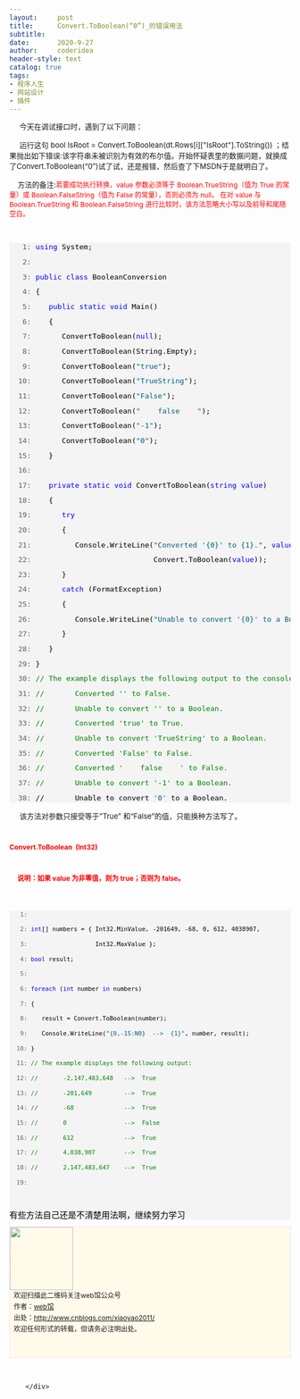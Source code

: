 ```yaml
---
layout:     post
title:      Convert.ToBoolean(“0”)_的错误用法
subtitle:   
date:       2020-9-27
author:     coderidea
header-style: text
catalog: true
tags:
- 程序人生
- 网站设计
- 插件
--- 
```

<div class="postBody">
			<div id="cnblogs_post_body" class="blogpost-body"><p><span style="font-size:13px;">     今天在调试接口时，遇到了以下问题：</span></p>
<p><span style="font-size:13px;">     运行这句 bool IsRoot = Convert.ToBoolean(dt.Rows[i]["IsRoot"].ToString()) ；结果抛出如下错误:该字符串未被识别为有效的布尔值。开始怀疑表里的数据问题，就换成了Convert.ToBoolean(“0”)试了试，还是报错，然后查了下MSDN于是就明白了。</span></p>
<p><span style="font-size:13px;">    方法的备注:<span style="font-size:12px;"><span style="color:#ff0000;">若要成功执行转换，value 参数必须等于 </span><span style="color:#ff0000;">Boolean.TrueString</span><span style="color:#ff0000;">（值为 True 的常量）或 </span><span style="color:#ff0000;">Boolean.FalseString</span><span style="color:#ff0000;">（值为 False 的常量），否则必须为 null。 在对 value 与</span><span style="color:#ff0000;">Boolean.TrueString</span><span style="color:#ff0000;"> 和 </span><span style="color:#ff0000;">Boolean.FalseString</span><span style="color:#ff0000;"> 进行比较时，该方法忽略大小写以及前导和尾随空白。</span></span></span></p>
<p><span style="color:#ff0000;font-size:13px;"> </span></p>
<div id="codeSnippetWrapper">
<div id="codeSnippet" style="text-align:left;line-height:12pt;background-color:#f4f4f4;font-family:'Courier New', courier, monospace;color:#000000;font-size:8pt;border-style:none;">
<pre><span style="font-size:13px;"><span id="lnum1" style="color:#606060;">   1:</span> <span style="color:#0000ff;">using</span> System;</span></pre>
<span style="font-size:13px;"> </span>
<pre><span id="lnum2" style="color:#606060;font-size:13px;">   2:  </span></pre>
<span style="font-size:13px;"> </span>
<pre><span style="font-size:13px;"><span id="lnum3" style="color:#606060;">   3:</span> <span style="color:#0000ff;">public</span> <span style="color:#0000ff;">class</span> BooleanConversion</span></pre>
<span style="font-size:13px;"> </span>
<pre><span style="font-size:13px;"><span id="lnum4" style="color:#606060;">   4:</span> {</span></pre>
<span style="font-size:13px;"> </span>
<pre><span style="font-size:13px;"><span id="lnum5" style="color:#606060;">   5:</span>    <span style="color:#0000ff;">public</span> <span style="color:#0000ff;">static</span> <span style="color:#0000ff;">void</span> Main()</span></pre>
<span style="font-size:13px;"> </span>
<pre><span style="font-size:13px;"><span id="lnum6" style="color:#606060;">   6:</span>    {</span></pre>
<span style="font-size:13px;"> </span>
<pre><span style="font-size:13px;"><span id="lnum7" style="color:#606060;">   7:</span>       ConvertToBoolean(<span style="color:#0000ff;">null</span>);</span></pre>
<span style="font-size:13px;"> </span>
<pre><span style="font-size:13px;"><span id="lnum8" style="color:#606060;">   8:</span>       ConvertToBoolean(String.Empty);</span></pre>
<span style="font-size:13px;"> </span>
<pre><span style="font-size:13px;"><span id="lnum9" style="color:#606060;">   9:</span>       ConvertToBoolean(<span style="color:#006080;">"true"</span>);</span></pre>
<span style="font-size:13px;"> </span>
<pre><span style="font-size:13px;"><span id="lnum10" style="color:#606060;">  10:</span>       ConvertToBoolean(<span style="color:#006080;">"TrueString"</span>);</span></pre>
<span style="font-size:13px;"> </span>
<pre><span style="font-size:13px;"><span id="lnum11" style="color:#606060;">  11:</span>       ConvertToBoolean(<span style="color:#006080;">"False"</span>);</span></pre>
<span style="font-size:13px;"> </span>
<pre><span style="font-size:13px;"><span id="lnum12" style="color:#606060;">  12:</span>       ConvertToBoolean(<span style="color:#006080;">"    false    "</span>);</span></pre>
<span style="font-size:13px;"> </span>
<pre><span style="font-size:13px;"><span id="lnum13" style="color:#606060;">  13:</span>       ConvertToBoolean(<span style="color:#006080;">"-1"</span>);</span></pre>
<span style="font-size:13px;"> </span>
<pre><span style="font-size:13px;"><span id="lnum14" style="color:#606060;">  14:</span>       ConvertToBoolean(<span style="color:#006080;">"0"</span>);</span></pre>
<span style="font-size:13px;"> </span>
<pre><span style="font-size:13px;"><span id="lnum15" style="color:#606060;">  15:</span>    }</span></pre>
<span style="font-size:13px;"> </span>
<pre><span id="lnum16" style="color:#606060;font-size:13px;">  16:  </span></pre>
<span style="font-size:13px;"> </span>
<pre><span style="font-size:13px;"><span id="lnum17" style="color:#606060;">  17:</span>    <span style="color:#0000ff;">private</span> <span style="color:#0000ff;">static</span> <span style="color:#0000ff;">void</span> ConvertToBoolean(<span style="color:#0000ff;">string</span> <span style="color:#0000ff;">value</span>)</span></pre>
<span style="font-size:13px;"> </span>
<pre><span style="font-size:13px;"><span id="lnum18" style="color:#606060;">  18:</span>    {</span></pre>
<span style="font-size:13px;"> </span>
<pre><span style="font-size:13px;"><span id="lnum19" style="color:#606060;">  19:</span>       <span style="color:#0000ff;">try</span></span></pre>
<span style="font-size:13px;"> </span>
<pre><span style="font-size:13px;"><span id="lnum20" style="color:#606060;">  20:</span>       {</span></pre>
<span style="font-size:13px;"> </span>
<pre><span style="font-size:13px;"><span id="lnum21" style="color:#606060;">  21:</span>          Console.WriteLine(<span style="color:#006080;">"Converted '{0}' to {1}."</span>, <span style="color:#0000ff;">value</span>,  </span></pre>
<span style="font-size:13px;"> </span>
<pre><span style="font-size:13px;"><span id="lnum22" style="color:#606060;">  22:</span>                            Convert.ToBoolean(<span style="color:#0000ff;">value</span>));</span></pre>
<span style="font-size:13px;"> </span>
<pre><span style="font-size:13px;"><span id="lnum23" style="color:#606060;">  23:</span>       }</span></pre>
<span style="font-size:13px;"> </span>
<pre><span style="font-size:13px;"><span id="lnum24" style="color:#606060;">  24:</span>       <span style="color:#0000ff;">catch</span> (FormatException)</span></pre>
<span style="font-size:13px;"> </span>
<pre><span style="font-size:13px;"><span id="lnum25" style="color:#606060;">  25:</span>       {</span></pre>
<span style="font-size:13px;"> </span>
<pre><span style="font-size:13px;"><span id="lnum26" style="color:#606060;">  26:</span>          Console.WriteLine(<span style="color:#006080;">"Unable to convert '{0}' to a Boolean."</span>, <span style="color:#0000ff;">value</span>);</span></pre>
<span style="font-size:13px;"> </span>
<pre><span style="font-size:13px;"><span id="lnum27" style="color:#606060;">  27:</span>       }</span></pre>
<span style="font-size:13px;"> </span>
<pre><span style="font-size:13px;"><span id="lnum28" style="color:#606060;">  28:</span>    }</span></pre>
<span style="font-size:13px;"> </span>
<pre><span style="font-size:13px;"><span id="lnum29" style="color:#606060;">  29:</span> }</span></pre>
<span style="font-size:13px;"> </span>
<pre><span style="font-size:13px;"><span id="lnum30" style="color:#606060;">  30:</span> <span style="color:#008000;">// The example displays the following output to the console:</span></span></pre>
<span style="font-size:13px;"> </span>
<pre><span style="font-size:13px;"><span id="lnum31" style="color:#606060;">  31:</span> <span style="color:#008000;">//       Converted '' to False.</span></span></pre>
<span style="font-size:13px;"> </span>
<pre><span style="font-size:13px;"><span id="lnum32" style="color:#606060;">  32:</span> <span style="color:#008000;">//       Unable to convert '' to a Boolean.</span></span></pre>
<span style="font-size:13px;"> </span>
<pre><span style="font-size:13px;"><span id="lnum33" style="color:#606060;">  33:</span> <span style="color:#008000;">//       Converted 'true' to True.</span></span></pre>
<span style="font-size:13px;"> </span>
<pre><span style="font-size:13px;"><span id="lnum34" style="color:#606060;">  34:</span> <span style="color:#008000;">//       Unable to convert 'TrueString' to a Boolean.</span></span></pre>
<span style="font-size:13px;"> </span>
<pre><span style="font-size:13px;"><span id="lnum35" style="color:#606060;">  35:</span> <span style="color:#008000;">//       Converted 'False' to False.</span></span></pre>
<span style="font-size:13px;"> </span>
<pre><span style="font-size:13px;"><span id="lnum36" style="color:#606060;">  36:</span> <span style="color:#008000;">//       Converted '    false    ' to False.</span></span></pre>
<span style="font-size:13px;"> </span>
<pre><span style="font-size:13px;"><span id="lnum37" style="color:#606060;">  37:</span> <span style="color:#008000;">//       Unable to convert '-1' to a Boolean.</span></span></pre>
<span style="font-size:13px;"> </span>
<pre><span style="font-size:13px;"><span id="lnum38" style="color:#606060;">  38:</span> //       Unable to convert <span style="color:#006080;">'0'</span> to a Boolean.</span></pre>
<span style="font-size:13px;"> </span></div>
</div>
<p><span style="font-size:13px;">     该方法对参数只接受等于”True” 和“False”的值，只能换种方法写了。</span></p>
<h1><span style="color:#ff0000;font-size:12px;">Convert.ToBoolean  (Int32) </span></h1>
<h1><span style="color:#ff0000;font-size:12px;">     说明：如果 value 为非零值，则为 true；否则为 false。</span></h1>
<p> </p>
<div>
<div style="text-align:left;line-height:12pt;background-color:#f4f4f4;font-family:'Courier New', courier, monospace;color:#000000;font-size:8pt;border-style:none;">
<pre><span style="color:#606060;">   1:</span>  </pre>

<pre><span style="color:#606060;">   2:</span> <span style="color:#0000ff;">int</span>[] numbers = { Int32.MinValue, -201649, -68, 0, 612, 4038907, </pre>

<pre><span style="color:#606060;">   3:</span>                   Int32.MaxValue };</pre>

<pre><span style="color:#606060;">   4:</span> <span style="color:#0000ff;">bool</span> result;</pre>

<pre><span style="color:#606060;">   5:</span>  </pre>

<pre><span style="color:#606060;">   6:</span> <span style="color:#0000ff;">foreach</span> (<span style="color:#0000ff;">int</span> number <span style="color:#0000ff;">in</span> numbers)</pre>

<pre><span style="color:#606060;">   7:</span> {</pre>

<pre><span style="color:#606060;">   8:</span>    result = Convert.ToBoolean(number);                                 </pre>

<pre><span style="color:#606060;">   9:</span>    Console.WriteLine(<span style="color:#006080;">"{0,-15:N0}  --&gt;  {1}"</span>, number, result);</pre>

<pre><span style="color:#606060;">  10:</span> }</pre>

<pre><span style="color:#606060;">  11:</span> <span style="color:#008000;">// The example displays the following output:</span></pre>

<pre><span style="color:#606060;">  12:</span> <span style="color:#008000;">//       -2,147,483,648   --&gt;  True</span></pre>

<pre><span style="color:#606060;">  13:</span> <span style="color:#008000;">//       -201,649         --&gt;  True</span></pre>

<pre><span style="color:#606060;">  14:</span> <span style="color:#008000;">//       -68              --&gt;  True</span></pre>

<pre><span style="color:#606060;">  15:</span> <span style="color:#008000;">//       0                --&gt;  False</span></pre>

<pre><span style="color:#606060;">  16:</span> <span style="color:#008000;">//       612              --&gt;  True</span></pre>

<pre><span style="color:#606060;">  17:</span> <span style="color:#008000;">//       4,038,907        --&gt;  True</span></pre>

<pre><span style="color:#606060;">  18:</span> <span style="color:#008000;">//       2,147,483,647    --&gt;  True</span></pre>

<pre><span style="color:#606060;">  19:</span>  </pre>
<pre></pre>
<pre></pre>
<pre></pre>
<pre><span style="font-size:15px;">有些方法自己还是不清楚用法啊，继续努力学习</span></pre>
</div>
</div>
<p id="PSignature" style="line-height:20px;background:#FFFAEA no-repeat 2% 50%;font-size:12px;border:#e0e0e0 1px dashed;"><img title="web馆" src="https://files.cnblogs.com/xiaoyao2011/wx.gif" alt="" width="113" height="113" /><br />  欢迎扫描此二维码关注web馆公众号  <br />  作者：<a href="http://www.cnblogs.com/xiaoyao2011/">web馆</a>  <br />  出处：<a href="http://www.cnblogs.com/xiaoyao2011">http://www.cnblogs.com/xiaoyao2011/</a> <br />  欢迎任何形式的转载，但请务必注明出处。<br /><br /><br /></p>
<p> </p></div><div id="MySignature"></div>
<div class="clear"></div>
<div id="blog_post_info_block">
<div id="BlogPostCategory"></div>
<div id="EntryTag"></div>
<div id="blog_post_info">
</div>
<div class="clear"></div>
<div id="post_next_prev"></div>
</div>


		</div>